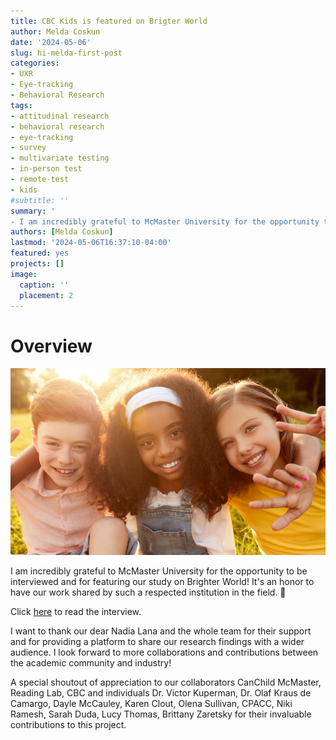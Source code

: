 ```yaml
---
title: CBC Kids is featured on Brigter World
author: Melda Coskun
date: '2024-05-06'
slug: hi-melda-first-post
categories: 
- UXR
- Eye-tracking
- Behavioral Research
tags: 
- attitudinal research
- behavioral research
- eye-tracking
- survey
- multivariate testing
- in-person test
- remote-test
- kids
#subtitle: ''
summary: '
- I am incredibly grateful to McMaster University for the opportunity to be interviewed and for featuring our study on Brighter World! It's an honor to have our work shared by such a respected institution in the field. 🤟'
authors: [Melda Coskun]
lastmod: '2024-05-06T16:37:10-04:00'
featured: yes
projects: []
image:
  caption: ''
  placement: 2
---
```


# Overview

![](CBCKids-980x580.png)

I am incredibly grateful to McMaster University for the opportunity to be interviewed and for featuring our study on Brighter World! It's an honor to have our work shared by such a respected institution in the field. 🤟

Click [here](https://brighterworld.mcmaster.ca/articles/researchers-team-up-with-cbc-kids-to-make-closed-captions-better/) to read the interview.

I want to thank our dear Nadia Lana and the whole team for their support and for providing a platform to share our research findings with a wider audience. I look forward to more collaborations and contributions between the academic community and industry!

A special shoutout of appreciation to our collaborators CanChild McMaster, Reading Lab, CBC and individuals Dr. Victor Kuperman, Dr. Olaf Kraus de Camargo, Dayle McCauley, Karen Clout, Olena Sullivan, CPACC, Niki Ramesh, Sarah Duda, Lucy Thomas, Brittany Zaretsky for their invaluable contributions to this project.

